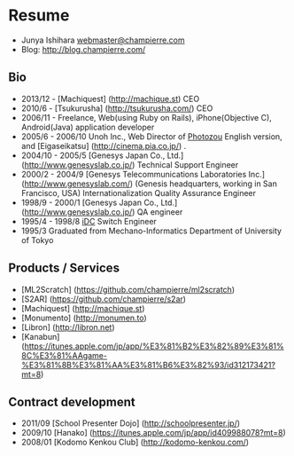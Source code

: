 # Resume
* Junya Ishihara <webmaster@champierre.com>
* Blog: http://blog.champierre.com/

## Bio
* 2013/12 - [Machiquest] (http://machique.st) CEO
* 2010/6 - [Tsukurusha] (http://tsukurusha.com/) CEO
* 2006/11 - Freelance, Web(using Ruby on Rails), iPhone(Objective C), Android(Java) application developer
* 2005/6 - 2006/10 Unoh Inc., Web Director of [Photozou](http://photozou.jp/) English version, and [Eigaseikatsu] (http://cinema.pia.co.jp/) .
* 2004/10 - 2005/5 [Genesys Japan Co., Ltd.] (http://www.genesyslab.co.jp/) Technical Support Engineer
* 2000/2 - 2004/9 [Genesys Telecommunications Laboratories Inc.] (http://www.genesyslab.com/) (Genesis headquarters, working in San Francisco, USA) Internationalization Quality Assurance Engineer
* 1998/9 - 2000/1 [Genesys Japan Co., Ltd.] (http://www.genesyslab.co.jp/) QA engineer
* 1995/4 - 1998/8 [iDC](https://ja.wikipedia.org/wiki/IDC%E3%83%95%E3%83%AD%E3%83%B3%E3%83%86%E3%82%A3%E3%82%A2) Switch Engineer
* 1995/3 Graduated from Mechano-Informatics Department of University of Tokyo

## Products / Services
* [ML2Scratch] (https://github.com/champierre/ml2scratch)
* [S2AR] (https://github.com/champierre/s2ar)
* [Machiquest] (http://machique.st)
* [Monumento] (http://monumen.to)
* [Libron] (http://libron.net)
* [Kanabun] (https://itunes.apple.com/jp/app/%E3%81%B2%E3%82%89%E3%81%8C%E3%81%AAgame-%E3%81%8B%E3%81%AA%E3%81%B6%E3%82%93/id312173421?mt=8)

## Contract development
* 2011/09 [School Presenter Dojo] (http://schoolpresenter.jp/)
* 2009/10 [Hanako] (https://itunes.apple.com/jp/app/id409988078?mt=8)
* 2008/01 [Kodomo Kenkou Club] (http://kodomo-kenkou.com/)
